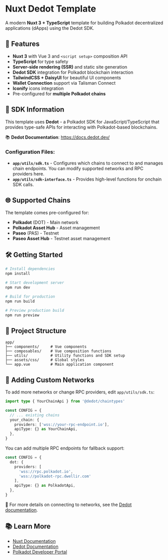 # Nuxt Dedot Template

A modern **Nuxt 3 + TypeScript** template for building Polkadot decentralized applications (dApps) using the Dedot SDK.

## 🚀 Features

- **Nuxt 3** with Vue 3 and `<script setup>` composition API
- **TypeScript** for type safety
- **Server-side rendering (SSR)** and static site generation
- **Dedot SDK** integration for Polkadot blockchain interaction
- **TailwindCSS + DaisyUI** for beautiful UI components
- **Wallet Connection** support via Talisman Connect
- **Iconify** icons integration
- Pre-configured for **multiple Polkadot chains**

## 🔗 SDK Information

This template uses **Dedot** - a Polkadot SDK for JavaScript/TypeScript that provides type-safe APIs for interacting with Polkadot-based blockchains.

📚 **Dedot Documentation**: https://docs.dedot.dev/

### Configuration Files:
- **`app/utils/sdk.ts`** - Configures which chains to connect to and manages chain endpoints. You can modify supported networks and RPC providers here.
- **`app/utils/sdk-interface.ts`** - Provides high-level functions for onchain SDK calls.

## 🌐 Supported Chains

The template comes pre-configured for:
- **Polkadot** (DOT) - Main network
- **Polkadot Asset Hub** - Asset management
- **Paseo** (PAS) - Testnet
- **Paseo Asset Hub** - Testnet asset management

## 🛠️ Getting Started

```bash
# Install dependencies
npm install

# Start development server
npm run dev

# Build for production
npm run build

# Preview production build
npm run preview
```

## 📁 Project Structure

```
app/
├── components/     # Vue components
├── composables/    # Vue composition functions
├── utils/          # Utility functions and SDK setup
├── assets/css/     # Global styles
└── app.vue         # Main application component
```

## 🔧 Adding Custom Networks

To add more networks or change RPC providers, edit `app/utils/sdk.ts`:

```typescript
import type { YourChainApi } from '@dedot/chaintypes'

const CONFIG = {
  // ... existing chains
  your_chain: {
    providers: ['wss://your-rpc-endpoint.io'],
    apiType: {} as YourChainApi,
  },
}
```

You can add multiple RPC endpoints for fallback support:

```typescript
const CONFIG = {
  dot: {
    providers: [
      'wss://rpc.polkadot.io',
      'wss://polkadot-rpc.dwellir.com'
    ],
    apiType: {} as PolkadotApi,
  },
}
```

📖 For more details on connecting to networks, see the [Dedot documentation](https://docs.dedot.dev/getting-started/connect-to-network).

## 📚 Learn More

- [Nuxt Documentation](https://nuxt.com/docs/getting-started/introduction)
- [Dedot Documentation](https://docs.dedot.dev/)
- [Polkadot Developer Portal](https://wiki.polkadot.network/)
